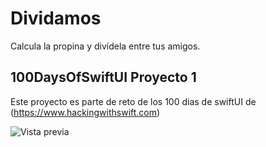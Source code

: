 # Dividamos
Calcula la propina y divídela entre tus amigos. 

## 100DaysOfSwiftUI Proyecto 1

Este proyecto es parte de reto de los 100 dias de swiftUI de (https://www.hackingwithswift.com)

![Vista previa](https://landercorp.mx/sistema/images/fotos_articulos/68imagen.jpg)
